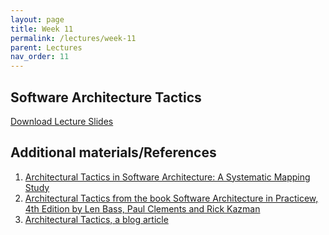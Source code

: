 ```yaml
---
layout: page
title: Week 11
permalink: /lectures/week-11
parent: Lectures
nav_order: 11
---
```


## Software Architecture Tactics

[Download Lecture Slides](https://karthikv1392.github.io/cs6401_se/slides/w11_L1_Architectural_Tactics.pdf)



## Additional materials/References

1. [Architectural Tactics in Software Architecture: A Systematic Mapping Study](https://www.sciencedirect.com/science/article/pii/S0164121222002345)
2. [Architectural Tactics from the book Software Architecture in Practicew, 4th Edition by Len Bass, Paul Clements and Rick Kazman](https://www.oreilly.com/library/view/software-architecture-in/9780136885979/)
3. [Architectural Tactics, a blog article](https://continuousarchitecture.com/2021/06/11/architectural-tactics/)
